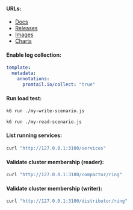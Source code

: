 #### URLs:
- [Docs](https://github.com/grafana/loki/tree/main/docs/sources)
- [Releases](https://github.com/grafana/loki/releases)
- [Images](https://hub.docker.com/r/grafana/loki/tags)
- [Charts](https://github.com/grafana/helm-charts)

#### Enable log collection:
```yaml
template:
  metadata:
    annotations:
      promtail.io/collect: "true"
```

#### Run load test:
```bash
k6 run ./my-write-scenario.js
```
```bash
k6 run ./my-read-scenario.js
```

#### List running services:
```bash
curl "http://127.0.0.1:3100/services"
```

#### Validate cluster membership (reader):
```bash
curl "http://127.0.0.1:3100/compactor/ring"
```

#### Validate cluster membership (writer):
```bash
curl "http://127.0.0.1:3100/distributor/ring"
```
